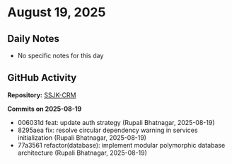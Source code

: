 ﻿# August 19, 2025

## Daily Notes

- No specific notes for this day

## GitHub Activity

**Repository:** [SSJK-CRM](https://github.com/Rupali59/SSJK-CRM)

**Commits on 2025-08-19**
- 006031d feat: update auth strategy (Rupali Bhatnagar, 2025-08-19)
- 8295aea fix: resolve circular dependency warning in services initialization (Rupali Bhatnagar, 2025-08-19)
- 77a3561 refactor(database): implement modular polymorphic database architecture (Rupali Bhatnagar, 2025-08-19)

